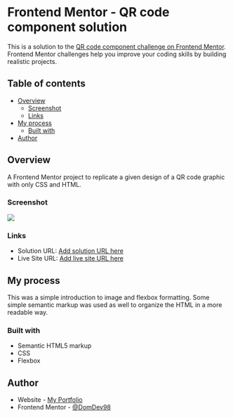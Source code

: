 # Frontend Mentor - QR code component solution

This is a solution to the [QR code component challenge on Frontend Mentor](https://www.frontendmentor.io/challenges/qr-code-component-iux_sIO_H). Frontend Mentor challenges help you improve your coding skills by building realistic projects. 

## Table of contents

- [Overview](#overview)
  - [Screenshot](#screenshot)
  - [Links](#links)
- [My process](#my-process)
  - [Built with](#built-with)
- [Author](#author)


## Overview
A Frontend Mentor project to replicate a given design of a QR code graphic with only CSS and HTML.
### Screenshot

![](images/screenshot.jpg)

### Links

- Solution URL: [Add solution URL here](https://your-solution-url.com)
- Live Site URL: [Add live site URL here](https://your-live-site-url.com)

## My process
This was a simple introduction to image and flexbox formatting. Some simple semantic markup was used as well to organize the HTML in a more readable way.
### Built with

- Semantic HTML5 markup
- CSS 
- Flexbox

## Author

- Website - [My Portfolio](https://github.com/DomDev98)
- Frontend Mentor - [@DomDev98](https://www.frontendmentor.io/profile/DomDev98)
